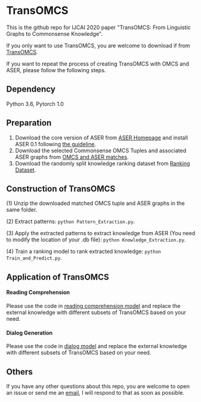 # TransOMCS


This is the github repo for IJCAI 2020 paper "TransOMCS: From Linguistic Graphs to Commonsense Knowledge".

If you only want to use TransOMCS, you are welcome to download if from [TransOMCS](https://hkustconnect-my.sharepoint.com/:t:/g/personal/hzhangal_connect_ust_hk/Edq87bbgMXFInEJFbkNXq2kBwuC9jZM5ojlL5uaY8Ytu-g?e=zVoymh).

If you want to repeat the process of creating TransOMCS with OMCS and ASER, please follow the following steps.

## Dependency

Python 3.6, Pytorch 1.0

## Preparation


1. Download the core version of ASER from [ASER Homepage](https://hkust-knowcomp.github.io/ASER/) and install ASER 0.1 following [the guideline](https://github.com/HKUST-KnowComp/ASER/blob/master/ASER.ipynb).
2. Download the selected Commonsense OMCS Tuples and associated ASER graphs from [OMCS and ASER matches](https://hkustconnect-my.sharepoint.com/:u:/g/personal/hzhangal_connect_ust_hk/EfFZFamzsmdKozyrU0-TtXsBDbStkt_FmPyeFM2kT-K9FQ?e=noAb7u).
3. Download the randomly split knowledge ranking dataset from [Ranking Dataset](https://hkustconnect-my.sharepoint.com/:u:/g/personal/hzhangal_connect_ust_hk/Efc7NeRYSVpHqcGuflDU3uoBRPaks4Mz1kG_R9OUwviPLw?e=oJB3yA).

## Construction of TransOMCS


(1) Unzip the downloaded matched OMCS tuple and ASER graphs in the same folder.

(2) Extract patterns: ```python Pattern_Extraction.py```.

(3) Apply the extracted patterns to extract knowledge from ASER (You need to modify the location of your .db file): ```python Knowledge_Extraction.py```.

(4) Train a ranking model to rank extracted knowledge: ```python Train_and_Predict.py```.


## Application of TransOMCS


#### Reading Comprehension
Please use the code in [reading comprehension model](https://github.com/intfloat/commonsense-rc) and replace the external knowledge with different subsets of TransOMCS based on your need.

#### Dialog Generation
Please use the code in [dialog model](https://github.com/HKUST-KnowComp/ASER/tree/master/experiment/Dialogue) and replace the external knowledge with different subsets of TransOMCS based on your need.



## Others
If you have any other questions about this repo, you are welcome to open an issue or send me an [email](mailto:hzhangal@cse.ust.hk), I will respond to that as soon as possible.